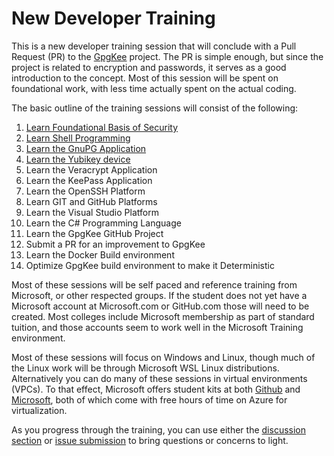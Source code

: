 # New Developer Training

This is a new developer training session that will conclude with a Pull Request (PR) to the [GpgKee]() project.  The PR is simple enough, but since the project is related to encryption and passwords, it serves as a good introduction to the concept.  Most of this session will be spent on foundational work, with less time actually spent on the actual coding.

The basic outline of the training sessions will consist of the following:

1. [Learn Foundational Basis of Security](foundation.md)
2. [Learn Shell Programming](shell.md)
3. [Learn the GnuPG Application](gnupg.md)
4. [Learn the Yubikey device](yubikey.md)
4. Learn the Veracrypt Application
5. Learn the KeePass Application
6. Learn the OpenSSH Platform
7. Learn GIT and GitHub Platforms
8. Learn the Visual Studio Platform
9. Learn the C# Programming Language
10. Learn the GpgKee GitHub Project
11. Submit a PR for an improvement to GpgKee
12. Learn the Docker Build environment
13. Optimize GpgKee build environment to make it Deterministic


Most of these sessions will be self paced and reference training from Microsoft, or other respected groups.  If the student does not yet have a Microsoft account at Microsoft.com or GitHub.com those will need to be created.  Most colleges include Microsoft membership as part of standard tuition, and those accounts seem to work well in the Microsoft Training environment.

Most of these sessions will focus on Windows and Linux, though much of the Linux work will be through Microsoft WSL Linux distributions.  Alternatively you can do many of these sessions in virtual environments (VPCs).  To that effect, Microsoft offers student kits at both [Github](
https://education.github.com/pack
) and [Microsoft](
https://learn.microsoft.com/en-us/training/student-hub/
), both of which come with free hours of time on Azure for virtualization.

As you progress through the training, you can use either the [discussion section]() or [issue submission]() to bring questions or concerns to light.